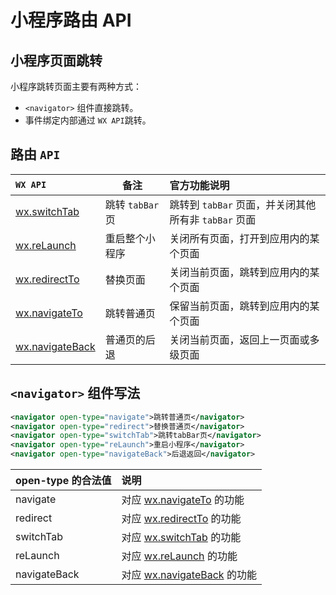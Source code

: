 # 小程序路由 API

## 小程序页面跳转

小程序跳转页面主要有两种方式：

-  `<navigator>` 组件直接跳转。
- 事件绑定内部通过 `WX API`跳转。

## 路由 `API`

| `WX API`                                                     | 备注             | 官方功能说明                                         |
| :----------------------------------------------------------- | ---------------- | :--------------------------------------------------- |
| [wx.switchTab](https://developers.weixin.qq.com/miniprogram/dev/api/route/wx.switchTab.html) | 跳转 `tabBar` 页 | 跳转到 `tabBar` 页面，并关闭其他所有非 `tabBar` 页面 |
| [wx.reLaunch](https://developers.weixin.qq.com/miniprogram/dev/api/route/wx.reLaunch.html) | 重启整个小程序   | 关闭所有页面，打开到应用内的某个页面                 |
| [wx.redirectTo](https://developers.weixin.qq.com/miniprogram/dev/api/route/wx.redirectTo.html) | 替换页面         | 关闭当前页面，跳转到应用内的某个页面                 |
| [wx.navigateTo](https://developers.weixin.qq.com/miniprogram/dev/api/route/wx.navigateTo.html) | 跳转普通页       | 保留当前页面，跳转到应用内的某个页面                 |
| [wx.navigateBack](https://developers.weixin.qq.com/miniprogram/dev/api/route/wx.navigateBack.html) | 普通页的后退     | 关闭当前页面，返回上一页面或多级页面                 |

##  `<navigator>` 组件写法

```xml
<navigator open-type="navigate">跳转普通页</navigator>
<navigator open-type="redirect">替换普通页</navigator>
<navigator open-type="switchTab">跳转tabBar页</navigator>
<navigator open-type="reLaunch">重启小程序</navigator>
<navigator open-type="navigateBack">后退返回</navigator>
```


| open-type 的合法值 | 说明                                                         |
| :----------------- | :----------------------------------------------------------- |
| navigate           | 对应 [wx.navigateTo](https://developers.weixin.qq.com/miniprogram/dev/api/route/wx.navigateTo.html) 的功能 |
| redirect           | 对应 [wx.redirectTo](https://developers.weixin.qq.com/miniprogram/dev/api/route/wx.redirectTo.html) 的功能 |
| switchTab          | 对应 [wx.switchTab](https://developers.weixin.qq.com/miniprogram/dev/api/route/wx.switchTab.html) 的功能 |
| reLaunch           | 对应 [wx.reLaunch](https://developers.weixin.qq.com/miniprogram/dev/api/route/wx.reLaunch.html) 的功能 |
| navigateBack       | 对应 [wx.navigateBack](https://developers.weixin.qq.com/miniprogram/dev/api/route/wx.navigateBack.html) 的功能 |


